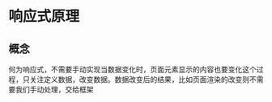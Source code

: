 # 响应式原理

## 概念

何为响应式，不需要手动实现当数据变化时，页面元素显示的内容也要变化这个过程，只关注定义数据，改变数据。数据改变后的结果，比如页面渲染的改变则不需要我们手动处理，交给框架

